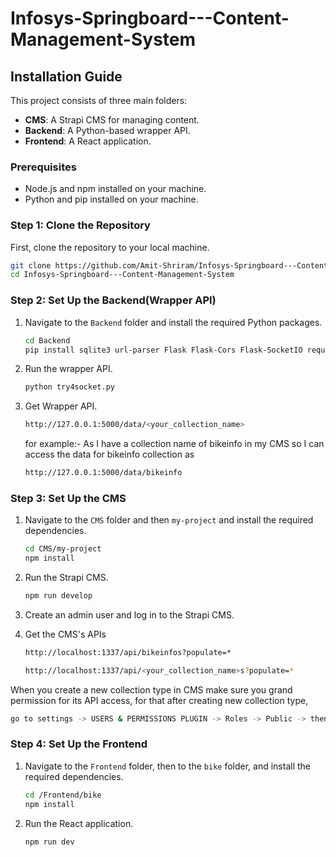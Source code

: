 # Infosys-Springboard---Content-Management-System

## Installation Guide

This project consists of three main folders:
- **CMS**: A Strapi CMS for managing content.
- **Backend**: A Python-based wrapper API.
- **Frontend**: A React application.

### Prerequisites

- Node.js and npm installed on your machine.
- Python and pip installed on your machine.

### Step 1: Clone the Repository

First, clone the repository to your local machine.

```sh
git clone https://github.com/Amit-Shriram/Infosys-Springboard---Content-Management-System.git
cd Infosys-Springboard---Content-Management-System
```

### Step 2: Set Up the Backend(Wrapper API)

1. Navigate to the `Backend` folder and install the required Python packages.

    ```sh
    cd Backend
    pip install sqlite3 url-parser Flask Flask-Cors Flask-SocketIO requests imaginesdk
    ```

2. Run the wrapper API.

    ```sh
    python try4socket.py
    ```

3. Get Wrapper API.
    ```sh
    http://127.0.0.1:5000/data/<your_collection_name>
    ```
   for example:-
   As I have a collection name of bikeinfo in my CMS so I can access the data for bikeinfo collection as
   ```sh
   http://127.0.0.1:5000/data/bikeinfo
   ```

### Step 3: Set Up the CMS

1. Navigate to the `CMS` folder and then `my-project` and install the required dependencies.

    ```sh
    cd CMS/my-project
    npm install
    ```

2. Run the Strapi CMS.

    ```sh
    npm run develop
    ```

3. Create an admin user and log in to the Strapi CMS.
4. Get the CMS's APIs 
    ```sh
    http://localhost:1337/api/bikeinfos?populate=*
    ```
    ```sh
    http://localhost:1337/api/<your_collection_name>s?populate=*
    ```
When you create a new collection type in CMS make sure you grand permission for its API access, for that 
after creating new collection type,
```sh
go to settings -> USERS & PERMISSIONS PLUGIN -> Roles -> Public -> then you can see the collection type name that you have created select that -> select find and find one
```

### Step 4: Set Up the Frontend

1. Navigate to the `Frontend` folder, then to the `bike` folder, and install the required dependencies.

    ```sh
    cd /Frontend/bike
    npm install
    ```

2. Run the React application.

    ```sh
    npm run dev
    ```
